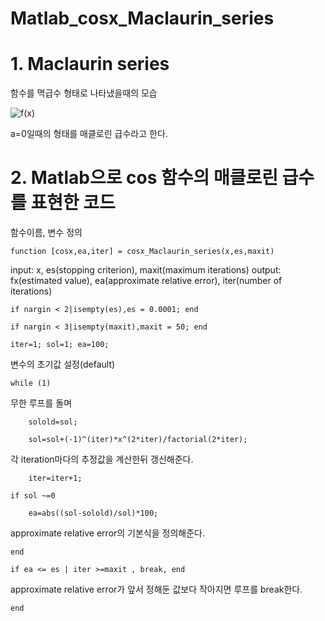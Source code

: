 # Matlab_cosx_Maclaurin_series
# 1. Maclaurin series
함수를 멱급수 형태로 나타냈을때의 모습

![f(x)](https://user-images.githubusercontent.com/58385691/98422679-bb710f00-20cf-11eb-9d49-78f2bf13bbae.JPG)

a=0일때의 형태를 매클로린 급수라고 한다.

# 2. Matlab으로 cos 함수의 매클로린 급수를 표현한 코드

함수이름, 변수 정의
```
function [cosx,ea,iter] = cosx_Maclaurin_series(x,es,maxit)
```
input: x, es(stopping criterion), maxit(maximum iterations)
output: fx(estimated value), ea(approximate relative error), iter(number of iterations)

    if nargin < 2|isempty(es),es = 0.0001; end

    if nargin < 3|isempty(maxit),maxit = 50; end
    
    iter=1; sol=1; ea=100;

변수의 초기값 설정(default)

    while (1)
    
무한 루프를 돌며
        
        solold=sol;
        
        sol=sol+(-1)^(iter)*x^(2*iter)/factorial(2*iter);

각 iteration마다의 추정값을 계산한뒤 갱신해준다.        
        
        iter=iter+1;
    
    if sol ~=0
        
        ea=abs((sol-solold)/sol)*100;
        
   approximate relative error의 기본식을 정의해준다.
    
    end
    
    if ea <= es | iter >=maxit , break, end

approximate relative error가 앞서 정해둔 값보다 작아지면 루프를 break한다.
    
    end
    
```
